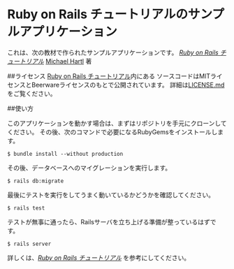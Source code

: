 # Ruby on Rails チュートリアルのサンプルアプリケーション

これは、次の教材で作られたサンプルアプリケーションです。
[*Ruby on Rails チュートリアル*](https://railsturorial.jp/)
[Michael Hartl](http://www.michaelhartl.com/) 著

##ライセンス
[Ruby on Rails チュートリアル](https://railstutorial.jp/)内にある
ソースコードはMITライセンスとBeerwareライセンスのもとで公開されています。
詳細は[LICENSE.md](LICENSE.md)をご覧ください。

##使い方

このアプリケーションを動かす場合は、まずはリポジトリを手元にクローンしてください。
その後、次のコマンドで必要になるRubyGemsをインストールします。

```
$ bundle install --without production 
```

その後、データベースへのマイグレーションを実行します。

```
$ rails db:migrate
```

最後にテストを実行をしてうまく動いているかどうかを確認してください。

```
$ rails test 
```

テストが無事に通ったら、Railsサーバを立ち上げる準備が整っているはずです。

```
$ rails server
```
詳しくは、[*Ruby on Rails チュートリアル*](https://railstuutorial.jp)
を参考にしてください。
